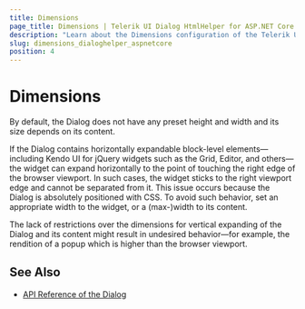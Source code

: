 ```yaml
---
title: Dimensions
page_title: Dimensions | Telerik UI Dialog HtmlHelper for ASP.NET Core
description: "Learn about the Dimensions configuration of the Telerik UI Dialog HtmlHelper for ASP.NET Core (MVC 6 or ASP.NET Core MVC)."
slug: dimensions_dialoghelper_aspnetcore
position: 4
---
```


# Dimensions

By default, the Dialog does not have any preset height and width and its size depends on its content.

If the Dialog contains horizontally expandable block-level elements&mdash;including Kendo UI for jQuery widgets such as the Grid, Editor, and others&mdash;the widget can expand horizontally to the point of touching the right edge of the browser viewport. In such cases, the widget sticks to the right viewport edge and cannot be separated from it. This issue occurs because the Dialog is absolutely positioned with CSS. To avoid such behavior, set an appropriate width to the widget, or a (max-)width to its content.

The lack of restrictions over the dimensions for vertical expanding of the Dialog and its content might result in undesired behavior&mdash;for example, the rendition of a popup which is higher than the browser viewport.

## See Also

* [API Reference of the Dialog](/api/dialog)
